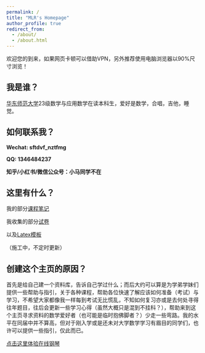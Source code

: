 ```yaml
---
permalink: /
title: "MLR's Homepage"
author_profile: true
redirect_from: 
  - /about/
  - /about.html
---
```

欢迎您的到来，如果网页卡顿可以借助VPN，另外推荐使用电脑浏览器以90%尺寸浏览！

我是谁？
------
[华东师范大学](https://math.ecnu.edu.cn/)23级数学与应用数学在读本科生，爱好是数学，合唱，吉他，睡觉。

如何联系我？
---
**Wechat: sftdvf_nztfmg**

**QQ: 1346484237**

**知乎/小红书/微信公众号：小马同学不在**

这里有什么？
---
我的部分[课程笔记](https://m-l-ray.github.io//notes/)

我收集的部分[试卷](https://m-l-ray.github.io//exams/)

以及[Latex模板](https://github.com/M-L-Ray/template/tree/main)

（施工中，不定时更新）

创建这个主页的原因？
------
首先是给自己建一个资料库，告诉自己学过什么；而后大约可以算是为学弟学妹们提供一些帮助与指引，关于各种课程，帮助各位快速了解应该如何准备（考试）与学习，不希望大家都像我一样每到考试无比慌乱，不知如何复习亦或是去何处寻得往年题目，往后会更新一些学习心得（虽然大概只是混到不挂科？），帮助来到这个主页寻求资料的数学爱好者（也可能是临时抱佛脚者？）少走一些弯路。我的水平在同届中并不算高，但对于刚入学或是还未对大学数学学习有眉目的同学们，也许可以提供一些指引，仅此而已。

[点击这里体验在线钢琴](/includes/piano.html)
